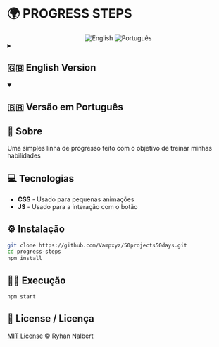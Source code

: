 # 🌍 PROGRESS STEPS
  
  <div align="center">
    <img src="https://img.shields.io/badge/english-%E2%86%92-blue" alt="English">
    <img src="https://img.shields.io/badge/português-%E2%86%92-green" alt="Português">
  </div>
  
  <!-- English Version -->
  <details>
  <summary><h2>🇬🇧 English Version</h2></summary>
  
  ## 🚀 About
  A simple line of progress made with the goal of training my skills

  ## 💻 Technologies
  - **CSS** - Used for little animations
  - **JS** - Used for button interaction
  
  ## ⚙️ Installation
  ```bash
  git clone https://github.com/Vampxyz/50projects50days.git
  cd progress-steps
  npm install
  ```
  
  ## 🏃‍♂️ Running
  ```bash
  npm start
  ```
  </details>
  
  <!-- Versão em Português -->
  <details open>
  <summary><h2>🇧🇷 Versão em Português</h2></summary>
  
  ## 🚀 Sobre
  Uma simples linha de progresso feito com o objetivo de treinar minhas habilidades
  
  ## 💻 Tecnologias
  - **CSS** - Usado para pequenas animações
  - **JS** - Usado para a interação com o botão
  
  ## ⚙️ Instalação
  ```bash
  git clone https://github.com/Vampxyz/50projects50days.git
  cd progress-steps
  npm install
  ```
  
  ## 🏃‍♂️ Execução
  ```bash
  npm start
  ```
  </details>
  
  ## 📜 License / Licença
  [MIT License](LICENSE) © Ryhan Nalbert
  